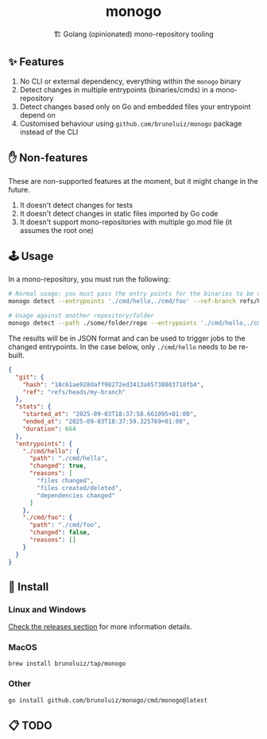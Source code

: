 <h1 align="center">monogo</h1>
<p align="center">🏗️ Golang (opinionated) mono-repository tooling</p>

## ✨ Features

1. No CLI or external dependency, everything within the `monogo` binary
2. Detect changes in multiple entrypoints (binaries/cmds) in a mono-repository
3. Detect changes based only on Go and embedded files your entrypoint depend on
4. Customised behaviour using `github.com/brunoluiz/monogo` package instead of the CLI

## ✋ Non-features

These are non-supported features at the moment, but it might change in the future.

1. It doesn't detect changes for tests
2. It doesn't detect changes in static files imported by Go code
3. It doesn't support mono-repositories with multiple go.mod file (it assumes the root one)

## 🕹️ Usage

In a mono-repository, you must run the following:

```sh
# Normal usage: you must pass the entry points for the binaries to be detected and the ref branch to compare
monogo detect --entrypoints './cmd/hello,./cmd/foo' --ref-branch refs/heads/my-branch

# Usage against another repository/folder
monogo detect --path ./some/folder/repo --entrypoints './cmd/hello,./cmd/foo' --ref-branch refs/heads/my-branch
```

The results will be in JSON format and can be used to trigger jobs to the changed
entrypoints. In the case below, only `./cmd/hello` needs to be re-built.

```json
{
  "git": {
    "hash": "18c61ae928daff98272ed3413a05738803718fb4",
    "ref": "refs/heads/my-branch"
  },
  "stats": {
    "started_at": "2025-09-03T18:37:58.661095+01:00",
    "ended_at": "2025-09-03T18:37:59.325769+01:00",
    "duration": 664
  },
  "entrypoints": {
    "./cmd/hello": {
      "path": "./cmd/hello",
      "changed": true,
      "reasons": [
        "files changed",
        "files created/deleted",
        "dependencies changed"
      ]
    },
    "./cmd/foo": {
      "path": "./cmd/foo",
      "changed": false,
      "reasons": []
    }
  }
}
```

## 📀 Install

### Linux and Windows

[Check the releases section](https://github.com/brunoluiz/monogo/releases) for more information details.

### MacOS

```
brew install brunoluiz/tap/monogo
```

### Other

```
go install github.com/brunoluiz/monogo/cmd/monogo@latest
```

## 📋 TODO
